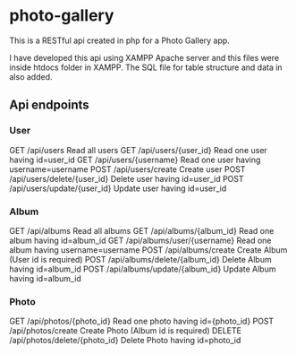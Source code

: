 # photo-gallery

This is a RESTful api created in php for a Photo Gallery app.

I have developed this api using XAMPP Apache server and this files were inside htdocs folder in XAMPP.
The SQL file for table structure and data in also added.

## Api endpoints
### User

GET /api/users Read all users
GET /api/users/{user_id} Read one user having id=user_id
GET /api/users/{username} Read one user having username=username
POST /api/users/create Create user
POST /api/users/delete/{user_id} Delete user having id=user_id
POST /api/users/update/{user_id} Update user having id=user_id

### Album

GET /api/albums Read all albums
GET /api/albums/{album_id} Read one album having id=album_id
GET /api/albums/user/{username} Read one album having username=username
POST /api/albums/create Create Album (User id is required)
POST /api/albums/delete/{album_id} Delete Album having id=album_id
POST /api/albums/update/{album_id} Update Album having id=album_id

### Photo

GET /api/photos/{photo_id} Read one photo having id={photo_id}
POST /api/photos/create Create Photo (Album id is required)
DELETE /api/photos/delete/{photo_id} Delete Photo having id=photo_id
